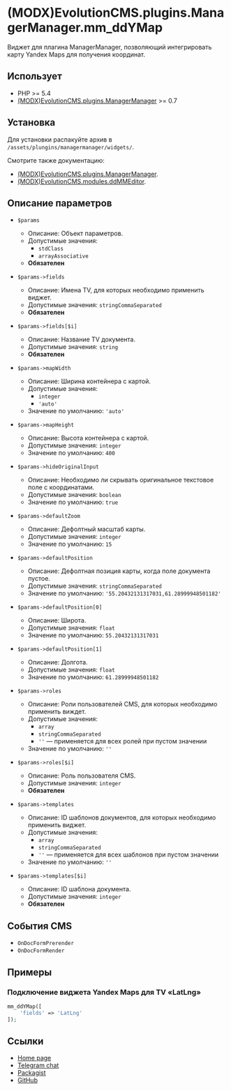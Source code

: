 # (MODX)EvolutionCMS.plugins.ManagerManager.mm_ddYMap

Виджет для плагина ManagerManager, позволяющий интегрировать карту Yandex Maps для получения координат.


## Использует

* PHP >= 5.4
* [(MODX)EvolutionCMS.plugins.ManagerManager](https://code.divandesign.ru/modx/managermanager) >= 0.7


## Установка

Для установки распакуйте архив в `/assets/plungins/managermanager/widgets/`.


Смотрите также документацию:
* [(MODX)EvolutionCMS.plugins.ManagerManager](https://code.divandesign.ru/modx/managermanager).
* [(MODX)EvolutionCMS.modules.ddMMEditor](https://code.divandesign.ru/modx/ddmmeditor).


## Описание параметров

* `$params`
	* Описание: Объект параметров.
	* Допустимые значения:
		* `stdClass`
		* `arrayAssociative`
	* **Обязателен**
	
* `$params->fields`
	* Описание: Имена TV, для которых необходимо применить виджет.
	* Допустимые значения: `stringCommaSeparated`
	* **Обязателен**
	
* `$params->fields[$i]`
	* Описание: Название TV документа.
	* Допустимые значения: `string`
	* **Обязателен**
	
* `$params->mapWidth`
	* Описание: Ширина контейнера с картой.
	* Допустимые значения:
		* `integer`
		* `'auto'`
	* Значение по умолчанию: `'auto'`
	
* `$params->mapHeight`
	* Описание: Высота контейнера с картой.
	* Допустимые значения: `integer`
	* Значение по умолчанию: `400`
	
* `$params->hideOriginalInput`
	* Описание: Необходимо ли скрывать оригинальное текстовое поле с координатами.
	* Допустимые значения: `boolean`
	* Значение по умолчанию: `true`
	
* `$params->defaultZoom`
	* Описание: Дефолтный масштаб карты.
	* Допустимые значения: `integer`
	* Значение по умолчанию: `15`
	
* `$params->defaultPosition`
	* Описание: Дефолтная позиция карты, когда поле документа пустое.
	* Допустимые значения: `stringCommaSeparated`
	* Значение по умолчанию: `'55.20432131317031,61.28999948501182'`
	
* `$params->defaultPosition[0]`
	* Описание: Широта.
	* Допустимые значения: `float`
	* Значение по умолчанию: `55.20432131317031`
	
* `$params->defaultPosition[1]`
	* Описание: Долгота.
	* Допустимые значения: `float`
	* Значение по умолчанию: `61.28999948501182`
	
* `$params->roles`
	* Описание: Роли пользователей CMS, для которых необходимо применить виждет.
	* Допустимые значения:
		* `array`
		* `stringCommaSeparated`
		* `''` — применяется для всех ролей при пустом значении
	* Значение по умолчанию: `''`
	
* `$params->roles[$i]`
	* Описание: Роль пользователя CMS.
	* Допустимые значения: `integer`
	* **Обязателен**
	
* `$params->templates`
	* Описание: ID шаблонов документов, для которых необходимо применить виджет.
	* Допустимые значения:
		* `array`
		* `stringCommaSeparated`
		* `''` — применяется для всех шаблонов при пустом значении
	* Значение по умолчанию: `''`
	
* `$params->templates[$i]`
	* Описание: ID шаблона документа.
	* Допустимые значения: `integer`
	* **Обязателен**


## События CMS

* `OnDocFormPrerender`
* `OnDocFormRender`


## Примеры


### Подключение виджета Yandex Maps для TV «LatLng»

```php
mm_ddYMap([
	'fields' => 'LatLng'
]);
```


## Ссылки

* [Home page](https://code.divandesign.ru/modx/mm_ddmap)
* [Telegram chat](https://t.me/dd_code)
* [Packagist](https://packagist.org/packages/dd/evolutioncms-plugins-managermanager-mm_ddmap)
* [GitHub](https://github.com/DivanDesign/EvolutionCMS.plugins.ManagerManager.mm_ddMap)


<link rel="stylesheet" type="text/css" href="https://raw.githack.com/DivanDesign/CSS.ddMarkdown/master/style.min.css" />